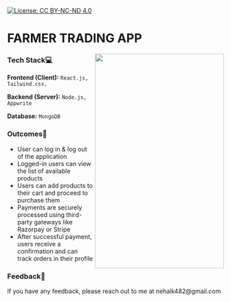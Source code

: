 [![License: CC BY-NC-ND 4.0](https://img.shields.io/badge/License-CC%20BY--NC--ND%204.0-lightgrey.svg)](https://creativecommons.org/licenses/by-nc-nd/4.0/)


# FARMER TRADING APP

<img  height="500px" width="300px" align="right" src="https://github.com/user-attachments/assets/53626c0a-13ae-4e0a-b9be-8e7cb28899e7">

 <h3>Tech Stack💻</h3>

**Frontend (Client):** `React.js, Tailwind.css, `

**Backend (Server):** `Node.js, Appwrite`

**Database:** `MongoDB`


<h3>Outcomes🌟</h3>

- User can log in & log out of the application  
- Logged-in users can view the list of available products  
- Users can add products to their cart and proceed to purchase them  
- Payments are securely processed using third-party gateways like Razorpay or Stripe  
- After successful payment, users receive a confirmation and can track orders in their profile


 <h3>Feedback📝</h3>
If you have any feedback, please reach out to me at nehalk482@gmail.com

